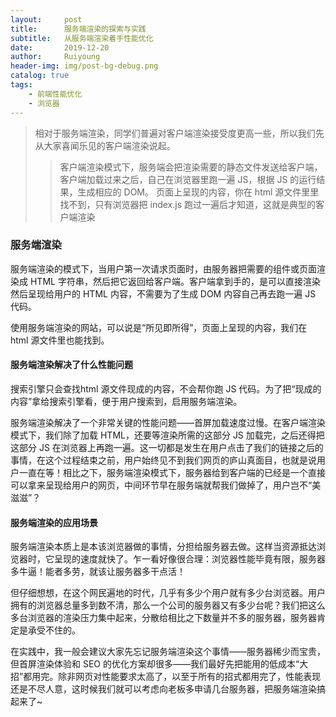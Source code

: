 ```yaml
--- 
layout:     post
title:      服务端渲染的探索与实践
subtitle:   从服务端渲染着手性能优化
date:       2019-12-20
author:     Ruiyoung
header-img: img/post-bg-debug.png
catalog: true
tags:
    - 前端性能优化
    - 浏览器
---
```

> 相对于服务端渲染，同学们普遍对客户端渲染接受度更高一些，所以我们先从大家喜闻乐见的客户端渲染说起。
>>客户端渲染模式下，服务端会把渲染需要的静态文件发送给客户端，客户端加载过来之后，自己在浏览器里跑一遍 JS，根据 JS 的运行结果，生成相应的 DOM。
>>页面上呈现的内容，你在 html 源文件里里找不到，只有浏览器把 index.js 跑过一遍后才知道，这就是典型的客户端渲染

### 服务端渲染
服务端渲染的模式下，当用户第一次请求页面时，由服务器把需要的组件或页面渲染成 HTML 字符串，然后把它返回给客户端。客户端拿到手的，是可以直接渲染然后呈现给用户的 HTML 内容，不需要为了生成 DOM 内容自己再去跑一遍 JS 代码。

使用服务端渲染的网站，可以说是“所见即所得”，页面上呈现的内容，我们在 html 源文件里也能找到。

#### 服务端渲染解决了什么性能问题

搜索引擎只会查找html 源文件现成的内容，不会帮你跑 JS 代码。为了把“现成的内容”拿给搜索引擎看，便于用户搜索到，启用服务端渲染。

服务端渲染解决了一个非常关键的性能问题——首屏加载速度过慢。在客户端渲染模式下，我们除了加载 HTML，还要等渲染所需的这部分 JS 加载完，之后还得把这部分 JS 在浏览器上再跑一遍。这一切都是发生在用户点击了我们的链接之后的事情，在这个过程结束之前，用户始终见不到我们网页的庐山真面目，也就是说用户一直在等！相比之下，服务端渲染模式下，服务器给到客户端的已经是一个直接可以拿来呈现给用户的网页，中间环节早在服务端就帮我们做掉了，用户岂不“美滋滋”？

#### 服务端渲染的应用场景

服务端渲染本质上是本该浏览器做的事情，分担给服务器去做。这样当资源抵达浏览器时，它呈现的速度就快了。乍一看好像很合理：浏览器性能毕竟有限，服务器多牛逼！能者多劳，就该让服务器多干点活！

但仔细想想，在这个网民遍地的时代，几乎有多少个用户就有多少台浏览器。用户拥有的浏览器总量多到数不清，那么一个公司的服务器又有多少台呢？我们把这么多台浏览器的渲染压力集中起来，分散给相比之下数量并不多的服务器，服务器肯定是承受不住的。

在实践中，我一般会建议大家先忘记服务端渲染这个事情——服务器稀少而宝贵，但首屏渲染体验和 SEO 的优化方案却很多——我们最好先把能用的低成本“大招”都用完。除非网页对性能要求太高了，以至于所有的招式都用完了，性能表现还是不尽人意，这时候我们就可以考虑向老板多申请几台服务器，把服务端渲染搞起来了~